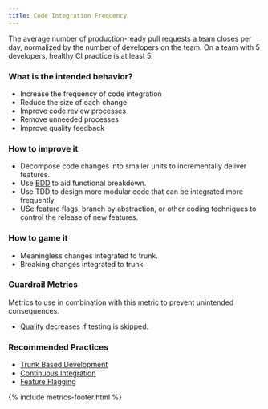 ```yaml
---
title: Code Integration Frequency
---
```


The average number of production-ready pull requests a team closes per day, normalized by the number of developers on
the team. On a team with 5 developers, healthy CI practice is
at least 5.

### What is the intended behavior?

- Increase the frequency of code integration
- Reduce the size of each change
- Improve code review processes
- Remove unneeded processes
- Improve quality feedback

### How to improve it

- Decompose code changes into smaller units to incrementally deliver features.
- Use [BDD](../playbooks/work-decomposition/behavior-driven-development.html) to aid functional breakdown.
- Use TDD to design more modular code that can be integrated more frequently.
- USe feature flags, branch by abstraction, or other coding techniques to control the release of new features.

### How to game it

- Meaningless changes integrated to trunk.
- Breaking changes integrated to trunk.

### Guardrail Metrics

Metrics to use in combination with this metric to prevent unintended consequences.

- [Quality](./quality.html) decreases if testing is skipped.

### Recommended Practices

- [Trunk Based Development](https://trunkbaseddevelopment.com/)
- [Continuous Integration](https://martinfowler.com/articles/continuousIntegration.html)
- [Feature Flagging](https://martinfowler.com/articles/feature-toggles.html)

{% include metrics-footer.html %}
